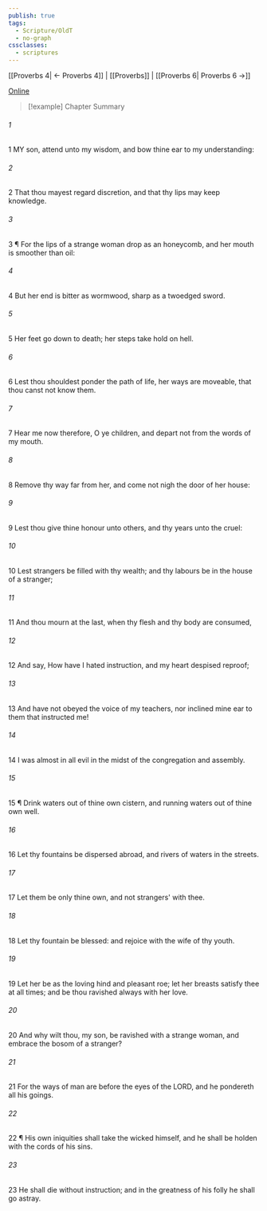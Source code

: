 ```yaml
---
publish: true
tags:
  - Scripture/OldT
  - no-graph
cssclasses:
  - scriptures
---
```

[[Proverbs 4| ← Proverbs 4]] | [[Proverbs]] | [[Proverbs 6| Proverbs 6 →]]

[Online](https://churchofjesuschrist.org/study/scriptures/ot/prov/5?lang=eng)

>[!example] Chapter Summary
>
###### 1
1 MY son, attend unto my wisdom, and bow thine ear to my understanding:
###### 2
2 That thou mayest regard discretion, and that thy lips may keep knowledge.
###### 3
3 ¶ For the lips of a strange woman drop as an honeycomb, and her mouth is smoother than oil:
###### 4
4 But her end is bitter as wormwood, sharp as a twoedged sword.
###### 5
5 Her feet go down to death; her steps take hold on hell.
###### 6
6 Lest thou shouldest ponder the path of life, her ways are moveable, that thou canst not know them.
###### 7
7 Hear me now therefore, O ye children, and depart not from the words of my mouth.
###### 8
8 Remove thy way far from her, and come not nigh the door of her house:
###### 9
9 Lest thou give thine honour unto others, and thy years unto the cruel:
###### 10
10 Lest strangers be filled with thy wealth; and thy labours be in the house of a stranger;
###### 11
11 And thou mourn at the last, when thy flesh and thy body are consumed,
###### 12
12 And say, How have I hated instruction, and my heart despised reproof;
###### 13
13 And have not obeyed the voice of my teachers, nor inclined mine ear to them that instructed me!
###### 14
14 I was almost in all evil in the midst of the congregation and assembly.
###### 15
15 ¶ Drink waters out of thine own cistern, and running waters out of thine own well.
###### 16
16 Let thy fountains be dispersed abroad, and rivers of waters in the streets.
###### 17
17 Let them be only thine own, and not strangers' with thee.
###### 18
18 Let thy fountain be blessed: and rejoice with the wife of thy youth.
###### 19
19 Let her be as the loving hind and pleasant roe; let her breasts satisfy thee at all times; and be thou ravished always with her love.
###### 20
20 And why wilt thou, my son, be ravished with a strange woman, and embrace the bosom of a stranger?
###### 21
21 For the ways of man are before the eyes of the LORD, and he pondereth all his goings.
###### 22
22 ¶ His own iniquities shall take the wicked himself, and he shall be holden with the cords of his sins.
###### 23
23 He shall die without instruction; and in the greatness of his folly he shall go astray.



